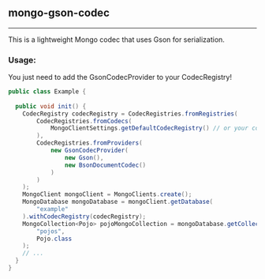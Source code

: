 ## mongo-gson-codec

-------
This is a lightweight Mongo codec that uses Gson for serialization.

### Usage:
You just need to add the GsonCodecProvider to your CodecRegistry!
````java
public class Example {
  
  public void init() {
    CodecRegistry codecRegistry = CodecRegistries.fromRegistries(
        CodecRegistries.fromCodecs(
            MongoClientSettings.getDefaultCodecRegistry() // or your codec registry
        ),
        CodecRegistries.fromProviders(
            new GsonCodecProvider(
                new Gson(),
                new BsonDocumentCodec()
            )
        )
    );
    MongoClient mongoClient = MongoClients.create();
    MongoDatabase mongoDatabase = mongoClient.getDatabase(
        "example"
    ).withCodecRegistry(codecRegistry);
    MongoCollection<Pojo> pojoMongoCollection = mongoDatabase.getCollection(
        "pojos",
        Pojo.class
    );
    // ...
  }
}
````